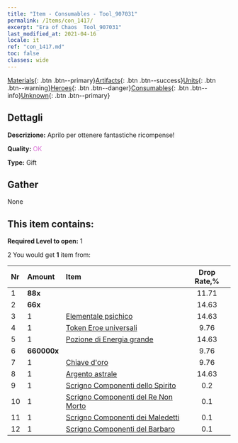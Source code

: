 ```yaml
---
title: "Item - Consumables - Tool_907031"
permalink: /Items/con_1417/
excerpt: "Era of Chaos  Tool_907031"
last_modified_at: 2021-04-16
locale: it
ref: "con_1417.md"
toc: false
classes: wide
---
```

 [Materials](/it/Items/){: .btn .btn--primary}[Artifacts](/it/Items/Artifacts/){: .btn .btn--success}[Units](/it/Items/Units/){: .btn .btn--warning}[Heroes](/it/Items/Heroes/){: .btn .btn--danger}[Consumables](/it/Items/Consumables/){: .btn .btn--info}[Unknown](/it/Items/Unknown/){: .btn .btn--primary}

## Dettagli
 **Descrizione:** Aprilo per ottenere fantastiche ricompense!

 **Quality:** <span style="color: #DA70D6">OK</span>

 **Type:** Gift

## Gather

  None

## This item contains:

 **Required Level to open:** 1

 2 You would get **1** item  from:

  | Nr | Amount |     Item    | Drop Rate,% |
  |:---|:-------|:------------|:---------:|
  | 1 |  **88x** | <i class="fas fa-gem"/> | 11.71 | 
  | 2 |  **66x** | <i class="fas fa-gem"/> | 14.63 | 
  | 3 | 1 | [Elementale psichico](/it/Items/unt_267/) | 14.63 | 
  | 4 | 1 | [Token Eroe universali](/it/Items/her_358/) | 9.76 | 
  | 5 | 1 | [Pozione di Energia grande](/it/Items/con_706/) | 14.63 | 
  | 6 |  **660000x** | <i class="fas fa-coins"/> | 9.76 | 
  | 7 | 1 | [Chiave d'oro](/it/Items/con_783/) | 9.76 | 
  | 8 | 1 | [Argento astrale](/it/Items/con_969/) | 14.63 | 
  | 9 | 1 | [Scrigno Componenti dello Spirito](/it/Items/con_1339/) | 0.2 | 
  | 10 | 1 | [Scrigno Componenti del Re Non Morto](/it/Items/con_1340/) | 0.1 | 
  | 11 | 1 | [Scrigno Componenti dei Maledetti](/it/Items/con_1341/) | 0.1 | 
  | 12 | 1 | [Scrigno Componenti del Barbaro](/it/Items/con_1342/) | 0.1 | 
